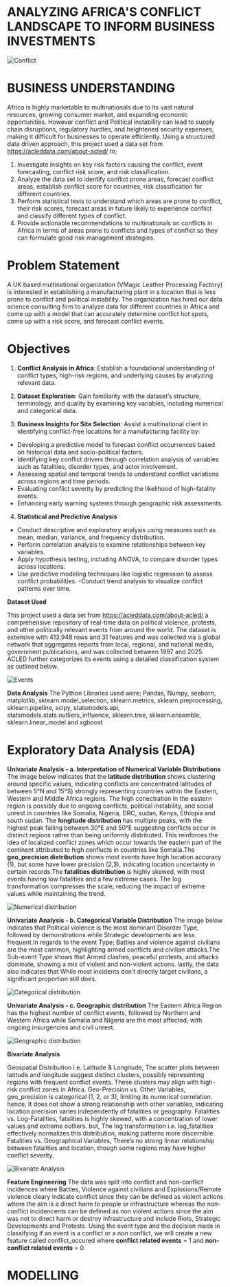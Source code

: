 # **ANALYZING AFRICA'S CONFLICT LANDSCAPE TO INFORM BUSINESS INVESTMENTS**
![Conflict](Images/Conflict_Image.png)

# **BUSINESS UNDERSTANDING**
Africa is highly marketable to multinationals due to its vast natural resources, growing consumer market, and expanding economic opportunities. However conflict and Political instability can lead to supply chain disruptions, regulatory hurdles, and heightened security expenses, making it difficult for businesses to operate efficiently. Using a structured data driven approach, this project used a data set from https://acleddata.com/about-acled/ to;
1. Investigate insights on key risk factors causing the conflict, event forecasting, conflict risk score, and risk classification.
2. Analyze the data set to identify conflict prone areas, forecast conflict areas, establish conflict score for countries, risk classification for different countries.
3. Perform statistical tests to understand which areas are prone to conflict, their risk scores, forecast areas in future likely to experience conflict and classify different types of conflict.
4. Provide actionable recommendations to multinationals on conflicts in Africa in terms of areas prone to conflicts and types of conflict so they can formulate good risk management strategies.

# **Problem Statement**
A UK based multinational organization (VMagic Leather Processing Factory) is interested in establishing a manufacturing plant in a location that is less prone to conflict and political instability. The organization has hired our data science consulting firm to analyze data for different countries in Africa and come up with a model that can accurately determine conflict hot spots, come up with a risk score, and forecast conflict events.

# **Objectives**
1. **Conflict Analysis in Africa**: Establish a foundational understanding of conflict types, high-risk regions, and underlying causes by analyzing relevant data.
   
2. **Dataset Exploration**: Gain familiarity with the dataset’s structure, terminology, and quality by examining key variables, including numerical and categorical data.

3. **Business Insights for Site Selection**: Assist a multinational client in identifying conflict-free locations for a manufacturing facility by:
- Developing a predictive model to forecast conflict occurrences based on historical data and socio-political factors.
- Identifying key conflict drivers through correlation analysis of variables such as fatalities, disorder types, and actor involvement.
- Assessing spatial and temporal trends to understand conflict variations across regions and time periods.
- Evaluating conflict severity by predicting the likelihood of high-fatality events.
- Enhancing early warning systems through geographic risk assessments.
  
4. **Statistical and Predictive Analysis**
- Conduct descriptive and exploratory analysis using measures such as mean, median, variance, and frequency distribution.
- Perform correlation analysis to examine relationships between key variables.
- Apply hypothesis testing, including ANOVA, to compare disorder types across locations.
- Use predictive modeling techniques like logistic regression to assess conflict probabilities.
-Conduct trend analysis to visualize conflict patterns over time.

**Dataset Used**

This project used a data set from https://acleddata.com/about-acled/ a comprehensive repository of real-time data on political violence, protests, and other politically relevant events from around the world. The dataset is extensive with 413,948 rows and 31 features and was collected via a global network that aggregates reports from local, regional, and national media, government publications, and was collected between 1997 and 2025. ACLED further categorizes its events using a detailed classification system as outlined below. 

![Events](Images/Event_categorization.png)

**Data Analysis** 
The Python Libraries used were; Pandas, Numpy, seaborn, matplotlib, sklearn.model_selection, sklearn.metrics, sklearn.preprocessing, sklearn.pipeline, scipy, statsmodels.api, statsmodels.stats.outliers_influence, sklearn.tree, sklearn.ensemble, sklearn.linear_model and xgboost

# Exploratory Data Analysis (EDA)

**Univariate Analysis - a. Interpretation of Numerical Variable Distributions**
The image below indicates that the **latitude distribution** shows clustering around specific values, indicating conflicts are concentrated  latitudes of between 5°N and 15°S) strongly representing countries within the Eastern, Western and Middle Africa regions. The high conectration in the eastern region is possibly due to ongoing conflicts, political instability, and social unrest in countries like Somalia, Nigeria, DRC, sudan, Kenya, Ethiopia and south sudan. The **longitude distribution** has multiple peaks, with the highest peak falling between 30°E and 50°E suggesting conflicts occur in distinct regions rather than being uniformly distributed. This reinforces the idea of localized conflict zones which occur towards the eastern part of the continent attributed to high conflucts in countries like Somalia.The **geo_precision distribution** shows most events have high location accuracy (1), but some have lower precision (2,3), indicating location uncertainty in certain records.The **fatalities distribution** is highly skewed, with most events having low fatalities and a few extreme cases. The log transformation compresses the scale, reducing the impact of extreme values while maintaining the trend.

![Numerical distribution](Images/Numerical_Variable_distribution.png)

**Univariate Analysis - b. Categorical Variable Distribution** 
The image below indicates that Political violence is the most dominant Disorder Type, followed by demonstrations while Strategic developments are less frequent.In regards to the event Type; Battles and violence against civilians are the most common, highlighting armed conflicts and civilian attacks.The Sub-event Type shows that Armed clashes, peaceful protests, and attacks dominate, showing a mix of violent and non-violent actions. lastly, the data also indicates that While most incidents don’t directly target civilians, a significant proportion still does.

![Categorical distribution](Images/Distribution_of_Event_Characteristics.png)

**Univariate Analysis - c. Geographic distribution** 
The Eastern Africa Region has the highest number of conflict events, followed by Northern and Western Africa while Somalia and Nigeria are the most affected, with ongoing insurgencies and civil unrest.

![Geographic distribution](Images/Fatalities_by_country.png)

**Bivariate Analysis**

Geospatial Distribution i.e. Latitude & Longitude, The scatter plots between latitude and longitude suggest distinct clusters, possibly representing regions with frequent conflict events. These clusters may align with high-risk conflict zones in Africa.
Geo-Precision vs. Other Variables, geo_precision is categorical (1, 2, or 3), limiting its numerical correlation. hence, It does not show a strong relationship with other variables, indicating location precision varies independently of fatalities or geography.
Fatalities vs. Log-Fatalities, fatalities is highly skewed, with a concentration of lower values and extreme outliers. but, The log transformation i.e. log_fatalities effectively normalizes this distribution, making patterns more discernible.
Fatalities vs. Geographical Variables, There’s no strong linear relationship between fatalities and location, though some regions may have higher conflict severity.

![Bivariate Analysis](Images/Bivariate_Analysis.png)

**Feature Engineering**
The data was split into conflict and non-conflict incidences where Battles, Violence against civilians and Explosions/Remote violence cleary indicate conflict since they can be defined as violent actions where the aim is a direct harm to people or infrastructure whereas the non-conflict incidencents can be defined as non violent actions since the aim was not to direct harm or destroy infrastructure and include Riots, Strategic Developments and Protests. 
Using the event type and the decision made in classifying if an event is a conflict or a non conflict, we will create a new feature called conflict_occured where **conflict related events** = 1 and **non-conflict related events** = 0

# **MODELLING**


